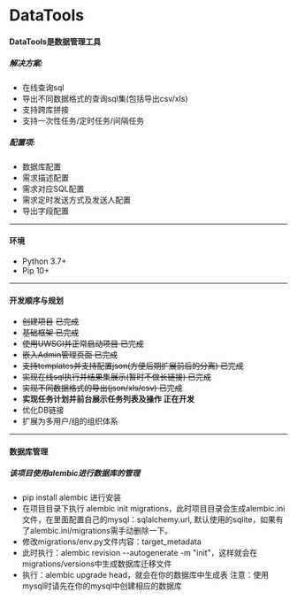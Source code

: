 # DataTools

#### DataTools是数据管理工具
##### 解决方案:
* 在线查询sql
* 导出不同数据格式的查询sql集(包括导出csv/xls)
* 支持跨库拼接
* 支持一次性任务/定时任务/间隔任务

##### 配置项:
* 数据库配置
* 需求描述配置
* 需求对应SQL配置
* 需求定时发送方式及发送人配置
* 导出字段配置

___

#### 环境
* Python 3.7+
* Pip 10+

---
#### 开发顺序与规划
* ~~创建项目~~ ~~已完成~~
* ~~基础框架 已完成~~
* ~~使用UWSGI并正常启动项目 已完成~~
* ~~嵌入Admin管理页面 已完成~~
* ~~支持templates并支持配置json(方便后期扩展前后的分离) 已完成~~
* ~~实现在线sql执行并结果集展示(暂时不做长链接) 已完成~~
* ~~实现不同数据格式的导出(json/xls/csv) 已完成~~
* **实现任务计划并前台展示任务列表及操作 正在开发**
* 优化DB链接
* 扩展为多用户/组的组织体系

___

#### 数据库管理
##### 该项目使用alembic进行数据库的管理

* pip install alembic 进行安装
* 在项目目录下执行 alembic init migrations，此时项目目录会生成alembic.ini文件，在里面配置自己的mysql：sqlalchemy.url, 默认使用的sqlite，如果有了alembic.ini/migrations需手动删除一下。
* 修改migrations/env.py文件内容：target_metadata
* 此时执行：alembic revision --autogenerate -m "init"，这样就会在migrations/versions中生成数据库迁移文件
* 执行：alembic upgrade head，就会在你的数据库中生成表 注意：使用mysql时请先在你的mysql中创建相应的数据库
